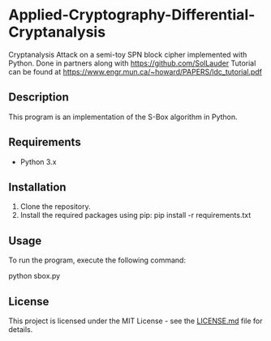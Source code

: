 # Applied-Cryptography-Differential-Cryptanalysis
Cryptanalysis Attack on a semi-toy SPN block cipher implemented with Python. Done in partners along with https://github.com/SolLauder
Tutorial can be found at
https://www.engr.mun.ca/~howard/PAPERS/ldc_tutorial.pdf

## Description

This program is an implementation of the S-Box algorithm in Python.

## Requirements

- Python 3.x

## Installation

1. Clone the repository.
2. Install the required packages using pip:
pip install -r requirements.txt


## Usage

To run the program, execute the following command:

python sbox.py


## License

This project is licensed under the MIT License - see the [LICENSE.md](LICENSE.md) file for details.
